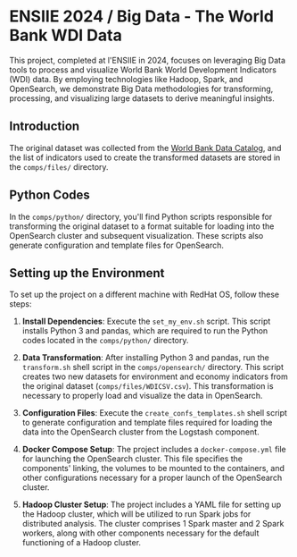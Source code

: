 # ENSIIE 2024 / Big Data - The World Bank WDI Data

This project, completed at l'ENSIIE in 2024, focuses on leveraging Big Data tools to process and visualize World Bank World Development Indicators (WDI) data. By employing technologies like Hadoop, Spark, and OpenSearch, we demonstrate Big Data methodologies for transforming, processing, and visualizing large datasets to derive meaningful insights.

## Introduction

The original dataset was collected from the [World Bank Data Catalog](https://datacatalog.worldbank.org/search/dataset/0037712/World-Development-Indicators), and the list of indicators used to create the transformed datasets are stored in the `comps/files/` directory.

## Python Codes

In the `comps/python/` directory, you'll find Python scripts responsible for transforming the original dataset to a format suitable for loading into the OpenSearch cluster and subsequent visualization. These scripts also generate configuration and template files for OpenSearch.

## Setting up the Environment

To set up the project on a different machine with RedHat OS, follow these steps:

1. **Install Dependencies**: Execute the `set_my_env.sh` script. This script installs Python 3 and pandas, which are required to run the Python codes located in the `comps/python/` directory.

2. **Data Transformation**: After installing Python 3 and pandas, run the `transform.sh` shell script in the `comps/opensearch/` directory. This script creates two new datasets for environment and economy indicators from the original dataset (`comps/files/WDICSV.csv`). This transformation is necessary to properly load and visualize the data in OpenSearch.

3. **Configuration Files**: Execute the `create_confs_templates.sh` shell script to generate configuration and template files required for loading the data into the OpenSearch cluster from the Logstash component.

4. **Docker Compose Setup**: The project includes a `docker-compose.yml` file for launching the OpenSearch cluster. This file specifies the components' linking, the volumes to be mounted to the containers, and other configurations necessary for a proper launch of the OpenSearch cluster.

5. **Hadoop Cluster Setup**: The project includes a YAML file for setting up the Hadoop cluster, which will be utilized to run Spark jobs for distributed analysis. The cluster comprises 1 Spark master and 2 Spark workers, along with other components necessary for the default functioning of a Hadoop cluster.

